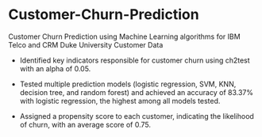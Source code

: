 # Customer-Churn-Prediction
Customer Churn Prediction using Machine Learning algorithms for IBM Telco and CRM Duke University Customer Data

- Identified key indicators responsible for customer churn using ch2test with an alpha of 0.05.

- Tested multiple prediction models (logistic regression, SVM, KNN, decision tree, and random forest) and achieved an accuracy of 83.37% with logistic regression, the highest among all models tested.

- Assigned a propensity score to each customer, indicating the likelihood of churn, with an average score of 0.75.
